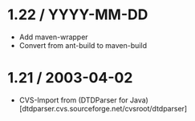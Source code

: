 # 1.22 / YYYY-MM-DD

* Add maven-wrapper
* Convert from ant-build to maven-build

# 1.21 / 2003-04-02

* CVS-Import from (DTDParser for Java)[dtdparser.cvs.sourceforge.net/cvsroot/dtdparser]